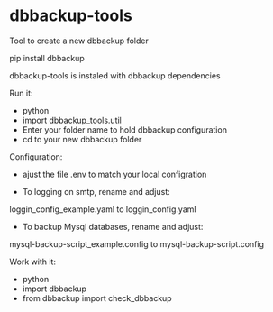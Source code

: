 # dbbackup-tools 
Tool to create a new dbbackup folder

pip install dbbackup

dbbackup-tools is instaled with dbbackup dependencies

Run it:
- python
- import dbbackup_tools.util
- Enter your folder name to hold dbbackup configuration
- cd to your new dbbackup folder

Configuration:
- ajust the file .env to match your local configration

- To logging on smtp, rename and adjust:

loggin_config_example.yaml to loggin_config.yaml

- To backup Mysql databases, rename and adjust:

mysql-backup-script_example.config to mysql-backup-script.config

Work with it:
- python
- import dbbackup
- from dbbackup import check_dbbackup
